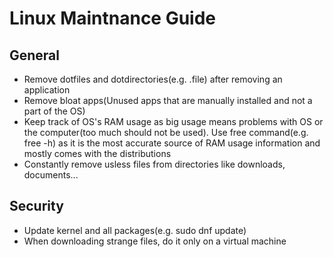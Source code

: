 # Linux Maintnance Guide
## General
* Remove dotfiles and dotdirectories(e.g. .file) after removing an application
* Remove bloat apps(Unused apps that are manually installed and not a part of the OS)
* Keep track of OS's RAM usage as big usage means problems with OS or the computer(too much should not be used). Use free command(e.g. free -h) as it is the most accurate source of RAM usage information and mostly comes with the distributions
* Constantly remove usless files from directories like downloads, documents...


## Security
* Update kernel and all packages(e.g. sudo dnf update)
* When downloading strange files, do it only on a virtual machine
